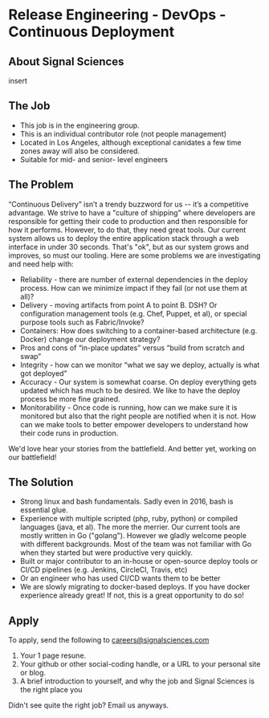 # Release Engineering - DevOps - Continuous Deployment

## About Signal Sciences

insert

## The Job

* This job is in the engineering group.
* This is an individual contributor role (not people management)
* Located in Los Angeles, although exceptional canidates a few time
  zones away will also be considered.
* Suitable for mid- and senior- level engineers

## The Problem

“Continuous Delivery” isn’t a trendy buzzword for us -- it’s a competitive
advantage.   We strive to have a "culture of shipping" where developers are
responsible for getting their code to production and then responsible for how
it performs.  However, to do that, they need great tools.  Our current system
allows us to deploy the entire application stack through a web interface in
under 30 seconds.  That's "ok", but as our system grows and improves, so must our tooling.
Here are some problems we are investigating and need help with: 

* Reliability - there are number of external dependencies in the deploy process.
How can we minimize impact if they fail (or not use them at all)?
* Delivery - moving artifacts from point A to point B.   DSH? Or configuration
management tools (e.g. Chef, Puppet, et al), or special purpose tools such as
Fabric/Invoke?
* Containers: How does switching to a container-based architecture (e.g. Docker)
change our deployment strategy?
* Pros and cons of “in-place updates” versus “build from scratch and swap”
* Integrity - how can we monitor “what we say we deploy, actually is what got
deployed”
* Accuracy - Our system is somewhat coarse. On deploy everything gets updated
which has much to be desired.  We like to have the deploy process be more fine
grained.
* Monitorability - Once code is running, how can we make sure it is monitored
but also that the right people are notified when it is not.  How can we make
tools to better empower developers to understand how their code runs in
production.

We'd love hear your stories from the battlefield.  And better yet, working on
our battlefield!

## The Solution

* Strong linux and bash fundamentals.  Sadly even in 2016, bash is essential
  glue.
* Experience with multiple scripted (php, ruby, python) or compiled languages (java, et al).  The more the merrier.  Our current tools are mostly written in Go ("golang").  However we gladly
  welcome people with different backgrounds.  Most of the team was not familiar
  with Go when they started but were productive very quickly.
* Built or major contributor to an in-house or open-source deploy tools or
  CI/CD pipelines (e.g. Jenkins, CircleCI, Travis, etc)
* Or an engineer who has used CI/CD wants them to be better
* We are slowly migrating to docker-based deploys. If you have docker
  experience already great!  If not, this is a great opportunity to do so!

## Apply

To apply, send the following to careers@signalsciences.com

1. Your 1 page resune.
2. Your github or other social-coding handle, or a URL to your personal site
   or blog.
3. A brief introduction to yourself, and why the job and Signal Sciences is the right place you

Didn't see quite the right job?  Email us anyways.

